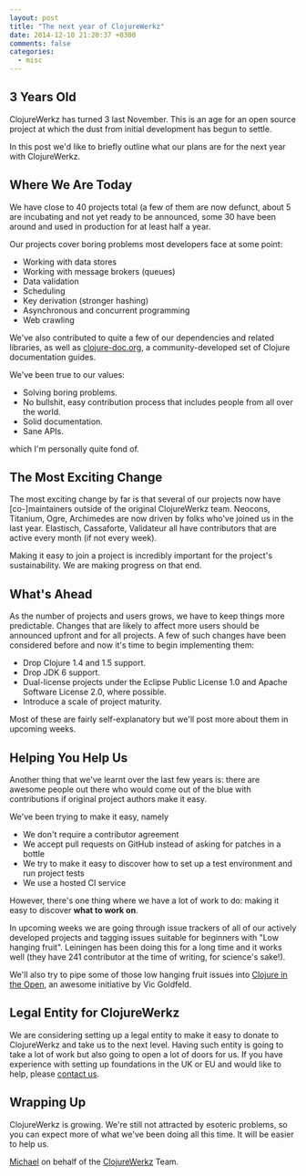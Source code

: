 ```yaml
---
layout: post
title: "The next year of ClojureWerkz"
date: 2014-12-10 21:20:37 +0300
comments: false
categories:
  - misc
---
```


## 3 Years Old

ClojureWerkz has turned 3 last November. This is an age for an open source
project at which the dust from initial development has begun to settle.

In this post we'd like to briefly outline what our plans are for the next year with ClojureWerkz.


## Where We Are Today

We have close to 40 projects total (a few of them are now defunct, about 5 are incubating and not yet
ready to be announced, some 30 have been around and used in production for at least half a year.

Our projects cover boring problems most developers face at some point:

 * Working with data stores
 * Working with message brokers (queues)
 * Data validation
 * Scheduling
 * Key derivation (stronger hashing)
 * Asynchronous and concurrent programming
 * Web crawling

We've also contributed to quite a few of our dependencies and related libraries, as well as [clojure-doc.org](http://clojure-doc.org),
a community-developed set of Clojure documentation guides.

We've been true to our values:

 * Solving boring problems.
 * No bullshit, easy contribution process that includes people from all over the world.
 * Solid documentation.
 * Sane APIs.

which I'm personally quite fond of.

## The Most Exciting Change

The most exciting change by far is that several of our projects now have [co-]maintainers outside of the
original ClojureWerkz team. Neocons, Titanium, Ogre, Archimedes are now driven by folks who've joined
us in the last year. Elastisch, Cassaforte, Validateur all have contributors
that are active every month (if not every week).

Making it easy to join a project is incredibly important for the project's sustainability. We are
making progress on that end.


## What's Ahead

As the number of projects and users grows, we have to keep things more predictable. Changes that are
likely to affect more users should be announced upfront and for all projects. A few of such changes
have been considered before and now it's time to begin implementing them:

 * Drop Clojure 1.4 and 1.5 support.
 * Drop JDK 6 support.
 * Dual-license projects under the Eclipse Public License 1.0 and Apache Software License 2.0, where possible.
 * Introduce a scale of project maturity.

Most of these are fairly self-explanatory but we'll post more about them in upcoming weeks.


## Helping You Help Us

Another thing that we've learnt over the last few years is: there are awesome people out there
who would come out of the blue with contributions if original project authors make it easy.

We've been trying to make it easy, namely

 * We don't require a contributor agreement
 * We accept pull requests on GitHub instead of asking for patches in a bottle
 * We try to make it easy to discover how to set up a test environment and run project tests
 * We use a hosted CI service

However, there's one thing where we have a lot of work to do: making it easy to discover **what to work on**.

In upcoming weeks we are going through issue trackers of all of our actively developed projects and tagging
issues suitable for beginners with "Low hanging fruit". Leiningen has been doing this for a long time
and it works well (they have 241 contributor at the time of writing, for science's sake!).

We'll also try to pipe some of those low hanging fruit issues into [Clojure in the Open](http://www.longstorm.org/weekly/cito/1/),
an awesome initiative by Vic Goldfeld.


## Legal Entity for ClojureWerkz

We are considering setting up a legal entity to make it easy to donate to ClojureWerkz and take
us to the next level. Having such entity is going to take a lot of work but also going to
open a lot of doors for us. If you have experience with setting up foundations in the UK
or EU and would like to help, please [contact us](mailto:michael@clojurewerkz.org).


## Wrapping Up

ClojureWerkz is growing. We're still not attracted by esoteric problems, so you can expect more of what we've
been doing all this time. It will be easier to help us.

[Michael](http://twitter.com/michaelklishin) on behalf of the [ClojureWerkz](http://clojurewerkz.org) Team.
